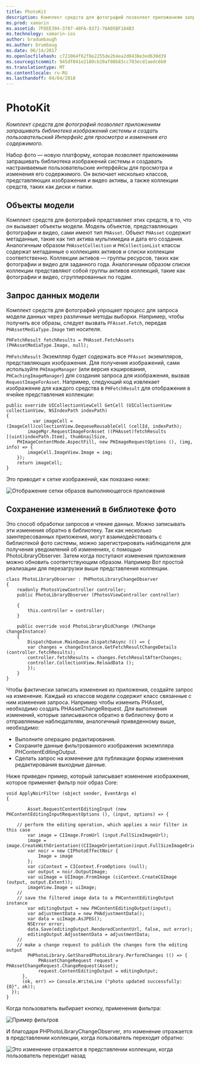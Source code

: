 ```yaml
---
title: PhotoKit
description: Комплект средств для фотографий позволяет приложениям запрашивать библиотека изображений системы и создать пользовательский Интерфейс для просмотра и изменения его содержимого.
ms.prod: xamarin
ms.assetid: 7FDEE394-3787-40FA-8372-76A05BF184B3
ms.technology: xamarin-ios
author: bradumbaugh
ms.author: brumbaug
ms.date: 06/14/2017
ms.openlocfilehash: c721064f62f8e2255de2b4ea2d0438e3ed630d39
ms.sourcegitcommit: 945df041e2180cb20af08b83cc703ecd1aedc6b0
ms.translationtype: MT
ms.contentlocale: ru-RU
ms.lasthandoff: 04/04/2018
---
```

# <a name="photokit"></a>PhotoKit

_Комплект средств для фотографий позволяет приложениям запрашивать библиотека изображений системы и создать пользовательский Интерфейс для просмотра и изменения его содержимого._

Набор фото — новую платформу, которая позволяет приложениям запрашивать библиотека изображений системы и создавать настраиваемые пользовательские интерфейсы для просмотра и изменения его содержимого. Он включает несколько классов, представляющих изображения и видео активы, а также коллекции средств, таких как диски и папки.

## <a name="model-objects"></a>Объекты модели
Комплект средств для фотографий представляет этих средств, в то, что он вызывает объекты модели. Модель объектов, представляющих фотографии и видео, сами имеют тип `PHAsset`. Объект `PHAsset` содержит метаданные, такие как тип актива мультимедиа и дата его создания.
Аналогичным образом `PHAssetCollection` и `PHCollectionList` классы содержат метаданные о коллекциях активов и списки коллекции соответственно. Коллекции активов — группы ресурсов, таких как фотографии и видео для заданного года. Аналогичным образом списки коллекции представляют собой группы активов коллекций, такие как фотографии и видео, сгруппированных по годам.

## <a name="querying-model-data"></a>Запрос данных модели
Комплект средств для фотографий упрощает процесс для запроса модели данных через различные методы выборки. Например, чтобы получить все образы, следует вызвать `PFAsset.Fetch`, передав `PHAssetMediaType.Image` тип носителя.

    PHFetchResult fetchResults = PHAsset.FetchAssets (PHAssetMediaType.Image, null);

`PHFetchResult` Экземпляр будет содержать все `PFAsset` экземпляров, представляющих изображения. Для получения изображений, сами используйте `PHImageManager` (или версия кэширования, `PHCachingImageManager`) для создания запроса для изображения, вызвав `RequestImageForAsset`. Например, следующий код извлекает изображение для каждого средства в `PHFetchResult` для отображения в ячейке представления коллекции:


    public override UICollectionViewCell GetCell (UICollectionView collectionView, NSIndexPath indexPath)
    {
              var imageCell = (ImageCell)collectionView.DequeueReusableCell (cellId, indexPath);
            imageMgr.RequestImageForAsset ((PHAsset)fetchResults [(uint)indexPath.Item], thumbnailSize,
        PHImageContentMode.AspectFill, new PHImageRequestOptions (), (img, info) => {
            imageCell.ImageView.Image = img;
        });
        return imageCell;
    }

Это приводит к сетке изображений, как показано ниже:

![](photokit-images/image4.png "Отображение сетки образов выполняющегося приложения")
 
## <a name="saving-changes-to-the-photo-library"></a>Сохранение изменений в библиотеке фото

Это способ обработки запросов и чтение данных. Можно записывать эти изменения обратно в библиотеку. Так как несколько заинтересованных приложения, могут взаимодействовать с библиотекой фото системы, можно зарегистрировать наблюдателя для получения уведомлений об изменениях, с помощью PhotoLibraryObserver. Затем когда поступают изменения приложения можно обновить соответствующим образом. Например Вот простой реализации для перезагрузки выше представления коллекции.

    class PhotoLibraryObserver : PHPhotoLibraryChangeObserver
    {
        readonly PhotosViewController controller;
        public PhotoLibraryObserver (PhotosViewController controller)
        
        {
            this.controller = controller;
        }
    
        public override void PhotoLibraryDidChange (PHChange changeInstance)
        {
            DispatchQueue.MainQueue.DispatchAsync (() => {
            var changes = changeInstance.GetFetchResultChangeDetails (controller.fetchResults);
            controller.fetchResults = changes.FetchResultAfterChanges;
            controller.CollectionView.ReloadData ();
            });
        }
    }
    
Чтобы фактически записать изменения из приложения, создайте запрос на изменение. Каждый из классов модели содержит класс связанные с ним изменения запроса. Например чтобы изменить PHAsset, необходимо создать PHAssetChangeRequest. Для выполнения изменений, которые записываются обратно в библиотеку фото и отправляемые наблюдателям, аналогичный приведенному выше, необходимо:

-   Выполните операцию редактирования.
-   Сохраните данные фильтрованного изображения экземпляра PHContentEditingOutput.
-   Сделать запрос на изменение для публикации формы изменения редактирования выходные данные.

Ниже приведен пример, который записывает изменение изображения, которое применяет фильтр noir образ Core:

    void ApplyNoirFilter (object sender, EventArgs e)
    {
            
            Asset.RequestContentEditingInput (new PHContentEditingInputRequestOptions (), (input, options) => {
            
        // perform the editing operation, which applies a noir filter in this case
            var image = CIImage.FromUrl (input.FullSizeImageUrl);
            image = image.CreateWithOrientation((CIImageOrientation)input.FullSizeImageOrientation);
            var noir = new CIPhotoEffectNoir {
                Image = image
            };
            var ciContext = CIContext.FromOptions (null);
            var output = noir.OutputImage;
            var uiImage = UIImage.FromImage (ciContext.CreateCGImage (output, output.Extent));
            imageView.Image = uiImage;
        //
        // save the filtered image data to a PHContentEditingOutput instance
            var editingOutput = new PHContentEditingOutput(input);
            var adjustmentData = new PHAdjustmentData();
            var data = uiImage.AsJPEG();
            NSError error;
            data.Save(editingOutput.RenderedContentUrl, false, out error);
            editingOutput.AdjustmentData = adjustmentData;
        //
        // make a change request to publish the changes form the editing output
            PHPhotoLibrary.GetSharedPhotoLibrary.PerformChanges (() => {
                PHAssetChangeRequest request = PHAssetChangeRequest.ChangeRequest(Asset);
                request.ContentEditingOutput = editingOutput;
          },
          (ok, err) => Console.WriteLine ("photo updated successfully: {0}", ok));
      });
    }
    
Когда пользователь выбирает кнопку, применения фильтра:

![](photokit-images/image5.png "Пример фильтров")
 
И благодаря PHPhotoLibraryChangeObserver, это изменение отражается в представлении коллекции, когда пользователь переходит обратно:

![](photokit-images/image6.png "Это изменение отражается в представлении коллекции, когда пользователь переходит назад")
